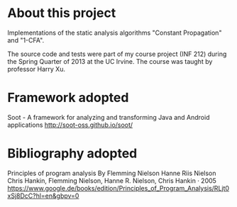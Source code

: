 # About this project
Implementations of the static analysis algorithms "Constant Propagation" and "1-CFA".

The source code and tests were part of my course project (INF 212) during the Spring Quarter of 2013 at the UC Irvine. 
The course was taught by professor Harry Xu.

# Framework adopted
Soot - A framework for analyzing and transforming Java and Android applications
http://soot-oss.github.io/soot/

# Bibliography adopted
Principles of program analysis
By Flemming Nielson Hanne Riis Nielson Chris Hankin, Flemming Nielson, Hanne R. Nielson, Chris Hankin · 2005
https://www.google.de/books/edition/Principles_of_Program_Analysis/RLjt0xSj8DcC?hl=en&gbpv=0

